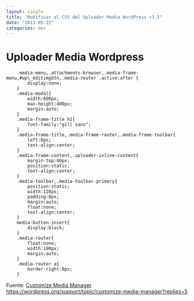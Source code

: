 ```yaml
---
layout: single
title: "Modificar el CSS del Uploader Media WordPress +3.5"
date: "2013-05-22"
categories: dev
---
```


# Uploader Media Wordpress

    	.media-menu,.attachments-browser,.media-frame-menu,#wp\_editimgbtn,.media-router .active:after {
            display:none;
        }
		.media-modal{
			width:600px;
			max-height:400px;
			margin:auto;
		}
		.media-frame-title h1{
			font-family:"gill sans";
		}
		.media-frame-title,.media-frame-router,.media-frame-toolbar{
			left:0px;
			text-align:center;
		}
		.media-frame-content,.uploader-inline-content{
			margin-top:40px;
			position:static;
			text-align:center;
		}
		.media-toolbar,.media-toolbar-primary{
			position:static;
			width:128px;
			padding:0px;
			margin:auto;
			float:none;
			text-align:center;
		}
		media-button-insert{
			display:block;
		}
		.media-router{
			float:none;
			width:100px;
			margin:auto;
		}
		.media-router a{
			border-right:0px;
		}

Fuente: [Customize Media Manager](https://wordpress.org/support/topic/customize-media-manager?replies=5 "Customize Media Manager") https://wordpress.org/support/topic/customize-media-manager?replies=5
